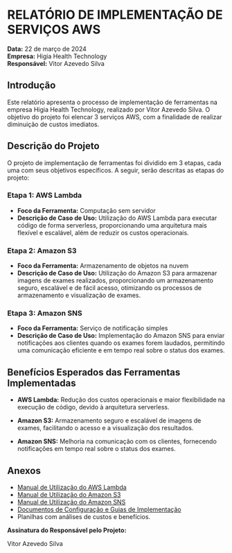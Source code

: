 # RELATÓRIO DE IMPLEMENTAÇÃO DE SERVIÇOS AWS

**Data:** 22 de março de 2024  
**Empresa:** Higia Health Technology  
**Responsável:** Vitor Azevedo Silva

## Introdução

Este relatório apresenta o processo de implementação de ferramentas na empresa Higia Health Technology, realizado por Vitor Azevedo Silva. O objetivo do projeto foi elencar 3 serviços AWS, com a finalidade de realizar diminuição de custos imediatos.

## Descrição do Projeto

O projeto de implementação de ferramentas foi dividido em 3 etapas, cada uma com seus objetivos específicos. A seguir, serão descritas as etapas do projeto:

### Etapa 1: AWS Lambda
- **Foco da Ferramenta:** Computação sem servidor
- **Descrição de Caso de Uso:** Utilização do AWS Lambda para executar código de forma serverless, proporcionando uma arquitetura mais flexível e escalável, além de reduzir os custos operacionais.

### Etapa 2: Amazon S3
- **Foco da Ferramenta:** Armazenamento de objetos na nuvem
- **Descrição de Caso de Uso:** Utilização do Amazon S3 para armazenar imagens de exames realizados, proporcionando um armazenamento seguro, escalável e de fácil acesso, otimizando os processos de armazenamento e visualização de exames.

### Etapa 3: Amazon SNS
- **Foco da Ferramenta:** Serviço de notificação simples
- **Descrição de Caso de Uso:** Implementação do Amazon SNS para enviar notificações aos clientes quando os exames forem laudados, permitindo uma comunicação eficiente e em tempo real sobre o status dos exames.

## Benefícios Esperados das Ferramentas Implementadas

- **AWS Lambda:** Redução dos custos operacionais e maior flexibilidade na execução de código, devido à arquitetura serverless.
  
- **Amazon S3:** Armazenamento seguro e escalável de imagens de exames, facilitando o acesso e a visualização dos resultados.

- **Amazon SNS:** Melhoria na comunicação com os clientes, fornecendo notificações em tempo real sobre o status dos exames.

## Anexos

- [Manual de Utilização do AWS Lambda](link_para_manual_lambda)
- [Manual de Utilização do Amazon S3](link_para_manual_s3)
- [Manual de Utilização do Amazon SNS](link_para_manual_sns)
- [Documentos de Configuração e Guias de Implementação](link_para_documentos_configuracao)
- Planilhas com análises de custos e benefícios.

**Assinatura do Responsável pelo Projeto:**

Vitor Azevedo Silva
